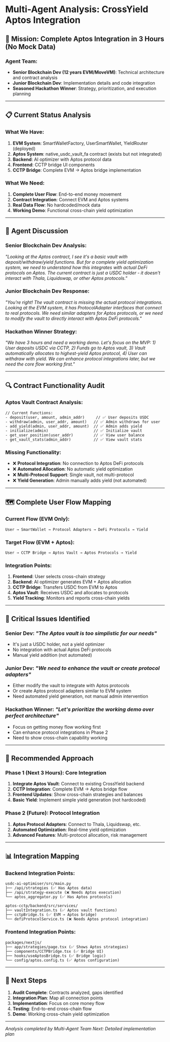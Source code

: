 # Multi-Agent Analysis: CrossYield Aptos Integration

## 🎯 Mission: Complete Aptos Integration in 3 Hours (No Mock Data)

### Agent Team:
- **Senior Blockchain Dev (12 years EVM/MoveVM)**: Technical architecture and contract analysis
- **Junior Blockchain Dev**: Implementation details and code integration  
- **Seasoned Hackathon Winner**: Strategy, prioritization, and execution planning

---

## 📋 Current Status Analysis

### What We Have:
1. **EVM System**: SmartWalletFactory, UserSmartWallet, YieldRouter (deployed)
2. **Aptos System**: native_usdc_vault_fa contract (exists but not integrated)
3. **Backend**: AI optimizer with Aptos protocol data
4. **Frontend**: CCTP bridge UI components
5. **CCTP Bridge**: Complete EVM → Aptos bridge implementation

### What We Need:
1. **Complete User Flow**: End-to-end money movement
2. **Contract Integration**: Connect EVM and Aptos systems
3. **Real Data Flow**: No hardcoded/mock data
4. **Working Demo**: Functional cross-chain yield optimization

---

## 🤖 Agent Discussion

### Senior Blockchain Dev Analysis:
*"Looking at the Aptos contract, I see it's a basic vault with deposit/withdraw/yield functions. But for a complete yield optimization system, we need to understand how this integrates with actual DeFi protocols on Aptos. The current contract is just a USDC holder - it doesn't interact with Thala, Liquidswap, or other Aptos protocols."*

### Junior Blockchain Dev Response:
*"You're right! The vault contract is missing the actual protocol integrations. Looking at the EVM system, it has ProtocolAdapter interfaces that connect to real protocols. We need similar adapters for Aptos protocols, or we need to modify the vault to directly interact with Aptos DeFi protocols."*

### Hackathon Winner Strategy:
*"We have 3 hours and need a working demo. Let's focus on the MVP: 1) User deposits USDC via CCTP, 2) Funds go to Aptos vault, 3) Vault automatically allocates to highest-yield Aptos protocol, 4) User can withdraw with yield. We can enhance protocol integrations later, but we need the core flow working first."*

---

## 🔍 Contract Functionality Audit

### Aptos Vault Contract Analysis:
```move
// Current Functions:
- deposit(user, amount, admin_addr)     // ✅ User deposits USDC
- withdraw(admin, user_addr, amount)   // ✅ Admin withdraws for user  
- add_yield(admin, user_addr, amount)  // ✅ Admin adds yield
- initialize(admin)                    // ✅ Initialize vault
- get_user_position(user_addr)         // ✅ View user balance
- get_vault_stats(admin_addr)          // ✅ View vault stats
```

### Missing Functionality:
- ❌ **Protocol Integration**: No connection to Aptos DeFi protocols
- ❌ **Automated Allocation**: No automatic yield optimization
- ❌ **Multi-Protocol Support**: Single vault, not multi-protocol
- ❌ **Yield Generation**: Admin manually adds yield (not automated)

---

## 🗺️ Complete User Flow Mapping

### Current Flow (EVM Only):
```
User → SmartWallet → Protocol Adapters → DeFi Protocols → Yield
```

### Target Flow (EVM + Aptos):
```
User → CCTP Bridge → Aptos Vault → Aptos Protocols → Yield
```

### Integration Points:
1. **Frontend**: User selects cross-chain strategy
2. **Backend**: AI optimizer generates EVM + Aptos allocation
3. **CCTP Bridge**: Transfers USDC from EVM to Aptos
4. **Aptos Vault**: Receives USDC and allocates to protocols
5. **Yield Tracking**: Monitors and reports cross-chain yields

---

## 🚨 Critical Issues Identified

### Senior Dev: *"The Aptos vault is too simplistic for our needs"*
- It's just a USDC holder, not a yield optimizer
- No integration with actual Aptos DeFi protocols
- Manual yield addition (not automated)

### Junior Dev: *"We need to enhance the vault or create protocol adapters"*
- Either modify the vault to integrate with Aptos protocols
- Or create Aptos protocol adapters similar to EVM system
- Need automated yield generation, not manual admin intervention

### Hackathon Winner: *"Let's prioritize the working demo over perfect architecture"*
- Focus on getting money flow working first
- Can enhance protocol integrations in Phase 2
- Need to show cross-chain capability working

---

## 🎯 Recommended Approach

### Phase 1 (Next 3 Hours): Core Integration
1. **Integrate Aptos Vault**: Connect to existing CrossYield backend
2. **CCTP Integration**: Complete EVM → Aptos bridge flow
3. **Frontend Updates**: Show cross-chain strategies and balances
4. **Basic Yield**: Implement simple yield generation (not hardcoded)

### Phase 2 (Future): Protocol Integration
1. **Aptos Protocol Adapters**: Connect to Thala, Liquidswap, etc.
2. **Automated Optimization**: Real-time yield optimization
3. **Advanced Features**: Multi-protocol allocation, risk management

---

## 📊 Integration Mapping

### Backend Integration Points:
```
usdc-ai-optimiser/src/main.py
├── /api/strategies (✅ Has Aptos data)
├── /api/strategy-execute (❌ Needs Aptos execution)
└── aptos_aggregator.py (✅ Has Aptos protocols)

aptos-cctp/backend/src/services/
├── vaultIntegration.ts (✅ Aptos vault functions)
├── cctpBridge.ts (✅ EVM → Aptos bridge)
└── defiProtocolService.ts (❌ Needs Aptos protocol integration)
```

### Frontend Integration Points:
```
packages/nextjs/
├── app/strategies/page.tsx (✅ Shows Aptos strategies)
├── components/CCTPBridge.tsx (✅ Bridge UI)
├── hooks/useAptosBridge.ts (✅ Bridge logic)
└── config/aptos.config.ts (✅ Aptos configuration)
```

---

## 🚀 Next Steps

1. **Audit Complete**: Contracts analyzed, gaps identified
2. **Integration Plan**: Map all connection points
3. **Implementation**: Focus on core money flow
4. **Testing**: End-to-end cross-chain flow
5. **Demo**: Working cross-chain yield optimization

---

*Analysis completed by Multi-Agent Team*
*Next: Detailed implementation plan*